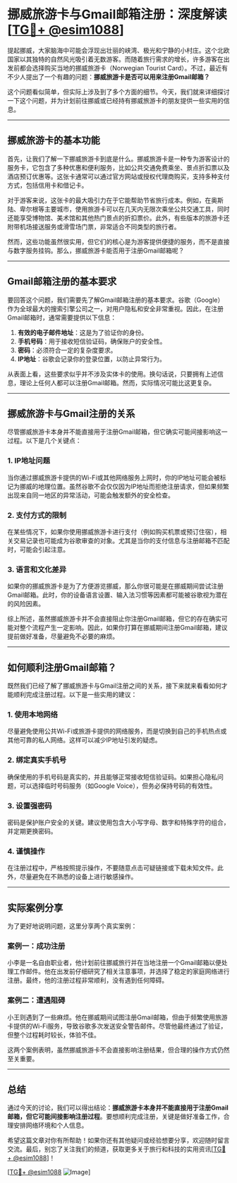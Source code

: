 # 挪威旅游卡与Gmail邮箱注册：深度解读[[TG💪+ @esim1088](https://t.me/s/esim1088)]

提起挪威，大家脑海中可能会浮现出壮丽的峡湾、极光和宁静的小村庄。这个北欧国家以其独特的自然风光吸引着无数游客。而随着旅行需求的增长，许多游客在出发前都会选择购买当地的挪威旅游卡（Norwegian Tourist Card）。不过，最近有不少人提出了一个有趣的问题：**挪威旅游卡是否可以用来注册Gmail邮箱？**

这个问题看似简单，但实际上涉及到了多个方面的细节。今天，我们就来详细探讨一下这个问题，并为计划前往挪威或已经持有挪威旅游卡的朋友提供一些实用的信息。

---

## 挪威旅游卡的基本功能

首先，让我们了解一下挪威旅游卡到底是什么。挪威旅游卡是一种专为游客设计的服务卡，它包含了多种优惠和便利服务，比如公共交通免费乘坐、景点折扣票以及酒店预订优惠等。这张卡通常可以通过官方网站或授权代理商购买，支持多种支付方式，包括信用卡和借记卡。

对于游客来说，这张卡的最大吸引力在于它能帮助节省旅行成本。例如，在奥斯陆、卑尔根等主要城市，使用旅游卡可以在几天内无限次乘坐公共交通工具，同时还能享受博物馆、美术馆和其他热门景点的折扣票价。此外，有些版本的旅游卡还附带机场接送服务或滑雪场门票，非常适合不同类型的旅行者。

然而，这些功能虽然很实用，但它们的核心是为游客提供便捷的服务，而不是直接与数字服务挂钩。那么，挪威旅游卡能否用于注册Gmail邮箱呢？

---

## Gmail邮箱注册的基本要求

要回答这个问题，我们需要先了解Gmail邮箱注册的基本要求。谷歌（Google）作为全球最大的搜索引擎公司之一，对用户隐私和安全非常重视。因此，在注册Gmail邮箱时，通常需要提供以下信息：

1. **有效的电子邮件地址**：这是为了验证你的身份。
2. **手机号码**：用于接收短信验证码，确保账户的安全性。
3. **密码**：必须符合一定的复杂度要求。
4. **IP地址**：谷歌会记录你的登录位置，以防止异常行为。

从表面上看，这些要求似乎并不涉及实体卡的使用。换句话说，只要拥有上述信息，理论上任何人都可以注册Gmail邮箱。然而，实际情况可能比这更复杂。

---

## 挪威旅游卡与Gmail注册的关系

尽管挪威旅游卡本身并不能直接用于注册Gmail邮箱，但它确实可能间接影响这一过程。以下是几个关键点：

### 1. **IP地址问题**
当你通过挪威旅游卡提供的Wi-Fi或其他网络服务上网时，你的IP地址可能会被标记为挪威的地理位置。虽然谷歌不会仅仅因为IP地址而拒绝注册请求，但如果频繁出现来自同一地区的异常活动，可能会触发额外的安全检查。

### 2. **支付方式的限制**
在某些情况下，如果你使用挪威旅游卡进行支付（例如购买机票或预订住宿），相关交易记录也可能成为谷歌审查的对象。尤其是当你的支付信息与注册邮箱不匹配时，可能会引起注意。

### 3. **语言和文化差异**
如果你的挪威旅游卡是为了方便游览挪威，那么你很可能是在挪威期间尝试注册Gmail邮箱。此时，你的设备语言设置、输入法习惯等因素都可能被谷歌视为潜在的风险因素。

综上所述，虽然挪威旅游卡并不会直接阻止你注册Gmail邮箱，但它的存在确实可能对整个流程产生一定影响。因此，如果你打算在挪威期间注册Gmail邮箱，建议提前做好准备，尽量避免不必要的麻烦。

---

## 如何顺利注册Gmail邮箱？

既然我们已经了解了挪威旅游卡与Gmail注册之间的关系，接下来就来看看如何才能顺利完成注册过程。以下是一些实用的建议：

### 1. **使用本地网络**
尽量避免使用公共Wi-Fi或旅游卡提供的网络服务，而是切换到自己的手机热点或其他可靠的私人网络。这样可以减少IP地址引发的疑虑。

### 2. **绑定真实手机号**
确保使用的手机号码是真实的，并且能够正常接收短信验证码。如果担心隐私问题，可以选择临时号码服务（如Google Voice），但务必保持号码的有效性。

### 3. **设置强密码**
密码是保护账户安全的关键。建议使用包含大小写字母、数字和特殊字符的组合，并定期更换密码。

### 4. **谨慎操作**
在注册过程中，严格按照提示操作，不要随意点击可疑链接或下载未知文件。此外，尽量避免在不熟悉的设备上进行敏感操作。

---

## 实际案例分享

为了更好地说明问题，这里分享两个真实案例：

### 案例一：成功注册
小李是一名自由职业者，他计划前往挪威旅行并在当地注册一个Gmail邮箱以便处理工作邮件。他在出发前仔细研究了相关注意事项，并选择了稳定的家庭网络进行注册。最终，他的注册过程非常顺利，没有遇到任何障碍。

### 案例二：遭遇阻碍
小王则遇到了一些麻烦。他在挪威期间试图注册Gmail邮箱，但由于频繁使用旅游卡提供的Wi-Fi服务，导致谷歌多次发送安全警告邮件。尽管他最终通过了验证，但整个过程耗时较长，体验不佳。

这两个案例表明，虽然挪威旅游卡不会直接影响注册结果，但合理的操作方式仍然至关重要。

---

## 总结

通过今天的讨论，我们可以得出结论：**挪威旅游卡本身并不能直接用于注册Gmail邮箱，但它可能间接影响注册过程**。要想顺利完成注册，关键是做好准备工作，合理安排网络环境和个人信息。

希望这篇文章对你有所帮助！如果你还有其他疑问或经验想要分享，欢迎随时留言交流。最后，别忘了关注我们的频道，获取更多关于旅行和科技的实用资讯[[TG💪+ @esim1088](https://t.me/s/esim1088)]！

[[TG💪+ @esim1088](https://t.me/s/esim1088) ![Image](https://i.postimg.cc/4NQfJmqS/Snipaste-2025-05-13-00-14-12.png)]